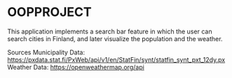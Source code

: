 # OOPPROJECT
This application implements a search bar feature in which the user can search cities in Finland, and later visualize the population and the weather.

Sources
Municipality Data: https://pxdata.stat.fi/PxWeb/api/v1/en/StatFin/synt/statfin_synt_pxt_12dy.px Weather Data: https://openweathermap.org/api
